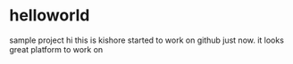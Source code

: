 # helloworld
sample project
hi this is kishore started to work on github just now.
it looks great platform to work on
